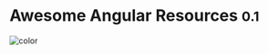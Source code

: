 

# Awesome Angular Resources <small>0.1</small>
<!-- 
[GitHub](https://github.com/docsifyjs/docsify/)
[Get Started](#quick-start) -->

<!-- background image -->



<!-- background color -->

![color](#EA6F5A)